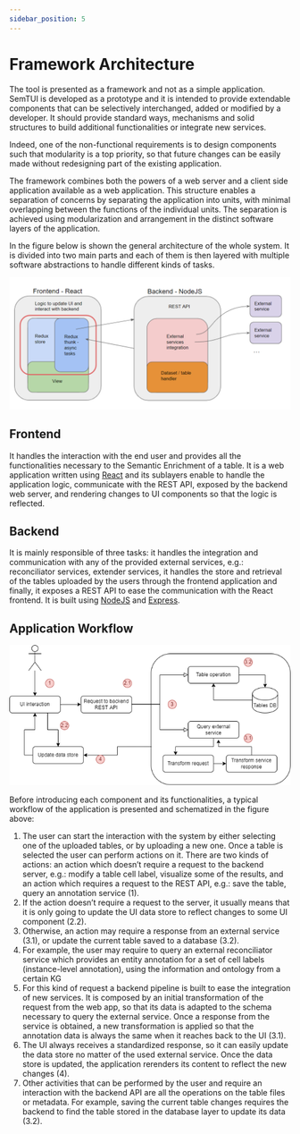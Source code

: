 ```yaml
---
sidebar_position: 5
---
```


# Framework Architecture

The tool is presented as a framework and not as a simple application. SemTUI is developed as a prototype and it is intended to provide extendable
components that can be selectively interchanged, added or modified by a developer. It should provide standard ways, mechanisms and solid structures
to build additional functionalities or integrate new services.

Indeed, one of the non-functional requirements is to design components
such that modularity is a top priority, so that future changes can be easily
made without redesigning part of the existing application.

The framework combines both the powers of a web server and a client
side application available as a web application. This structure enables a
separation of concerns by separating the application into units, with minimal
overlapping between the functions of the individual units. The separation
is achieved using modularization and arrangement in the distinct software
layers of the application.

In the figure below is shown the general architecture of the whole system. It is
divided into two main parts and each of them is then layered with multiple
software abstractions to handle different kinds of tasks.

![Framework Architecture](/img/architecture.png)

## Frontend

It handles the interaction with the end user and provides
all the functionalities necessary to the Semantic Enrichment of a table. It is a web application written using [React](https://it.reactjs.org/) and its sublayers
enable to handle the application logic, communicate with the REST
API, exposed by the backend web server, and rendering changes to UI
components so that the logic is reflected.

## Backend

It is mainly responsible of three tasks: it handles the integration and communication with any of the provided external services,
e.g.: reconciliator services, extender services, it handles the store and
retrieval of the tables uploaded by the users through the frontend application and finally, it exposes a REST API to ease the communication
with the React frontend. It is built using [NodeJS](https://nodejs.org/it/) and [Express](https://expressjs.com/).

## Application Workflow

<div style={{textAlign: 'center'}}>
  <img src="/img/workflow.png" />
</div>

Before introducing each component and its functionalities, a typical workflow of the application is presented and schematized in the figure above:

1. The user can start the interaction with the system by either selecting
one of the uploaded tables, or by uploading a new one. Once a table
is selected the user can perform actions on it. There are two kinds
of actions: an action which doesn’t require a request to the backend
server, e.g.: modify a table cell label, visualize some of the results, and
an action which requires a request to the REST API, e.g.: save the
table, query an annotation service (1).
2. If the action doesn’t require a request to the server, it usually means
that it is only going to update the UI data store to reflect changes to
some UI component (2.2).
3. Otherwise, an action may require a response from an external service
(3.1), or update the current table saved to a database (3.2).
4. For example, the user may require to query an external reconciliator service which provides an entity annotation for a set of cell labels
(instance-level annotation), using the information and ontology from a
certain KG
5. For this kind of request a backend pipeline is built to ease the integration of new services. It is composed by an initial transformation of the
request from the web app, so that its data is adapted to the schema
necessary to query the external service. Once a response from the service is obtained, a new transformation is applied so that the annotation
data is always the same when it reaches back to the UI (3.1).
6. The UI always receives a standardized response, so it can easily update
the data store no matter of the used external service. Once the data
store is updated, the application rerenders its content to reflect the new
changes (4).
7. Other activities that can be performed by the user and require an
interaction with the backend API are all the operations on the table files
or metadata. For example, saving the current table changes requires
the backend to find the table stored in the database layer to update its
data (3.2).






